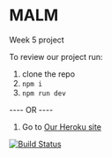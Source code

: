 # MALM
Week 5 project

To review our project run: 

1. clone the repo
2. `npm i`
3. `npm run dev`

---- OR ----

1. Go to [Our Heroku site](https://team-malm.herokuapp.com/)

[![Build Status](https://travis-ci.org/fac-15/MALM.svg?branch=master)](https://travis-ci.org/fac-15/MALM)
